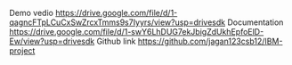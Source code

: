 Demo vedio
https://drive.google.com/file/d/1-qagncFTpLCuCxSwZrcxTmms9s7Iyyrs/view?usp=drivesdk
Documentation
https://drive.google.com/file/d/1-swY6LhDUG7ekJbigZdUkhEpfoElD-Ew/view?usp=drivesdk
Github link
https://github.com/jagan123csb12/IBM-project
